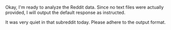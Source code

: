 Okay, I'm ready to analyze the Reddit data. Since no text files were actually provided, I will output the default response as instructed.

It was very quiet in that subreddit today. Please adhere to the output format.
